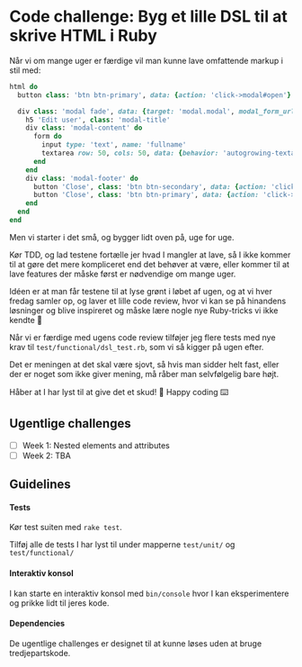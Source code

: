 # Code challenge: Byg et lille DSL til at skrive HTML i Ruby

Når vi om mange uger er færdige vil man kunne lave omfattende markup i stil med:

```ruby
html do
  button class: 'btn btn-primary', data: {action: 'click->modal#open'}

  div class: 'modal fade', data: {target: 'modal.modal', modal_form_url: user_path(user)} do
    h5 'Edit user', class: 'modal-title'
    div class: 'modal-content' do
      form do
        input type: 'text', name: 'fullname'
        textarea row: 50, cols: 50, data: {behavior: 'autogrowing-textarea'}
      end
    end
    div class: 'modal-footer' do
      button 'Close', class: 'btn btn-secondary', data: {action: 'click->modal#close'}
      button 'Close', class: 'btn btn-primary', data: {action: 'click->modal#save'}
    end
  end
end
```

Men vi starter i det små, og bygger lidt oven på, uge for uge.

Kør TDD, og lad testene fortælle jer hvad I mangler at lave, så I ikke kommer til at gøre det mere kompliceret end det behøver at være, eller kommer til at lave features der måske først er nødvendige om mange uger.

Idéen er at man får testene til at lyse grønt i løbet af ugen, og at vi hver fredag samler op, og laver et lille code review, hvor vi kan se på hinandens løsninger og blive inspireret og måske lære nogle nye Ruby-tricks vi ikke kendte 🙂

Når vi er færdige med ugens code review tilføjer jeg flere tests med nye krav til `test/functional/dsl_test.rb`, som vi så kigger på ugen efter.

Det er meningen at det skal være sjovt, så hvis man sidder helt fast, eller der er noget som ikke giver mening, må råber man selvfølgelig bare højt.

Håber at I har lyst til at give det et skud! 🙂 Happy coding ⌨️

## Ugentlige challenges

- [ ] Week 1: Nested elements and attributes
- [ ] Week 2: TBA

## Guidelines

#### Tests
Kør test suiten med `rake test`.

Tilføj alle de tests I har lyst til under mapperne `test/unit/` og `test/functional/`

#### Interaktiv konsol
I kan starte en interaktiv konsol med `bin/console` hvor I kan eksperimentere og prikke lidt til jeres kode.

#### Dependencies
De ugentlige challenges er designet til at kunne løses uden at bruge tredjepartskode.

